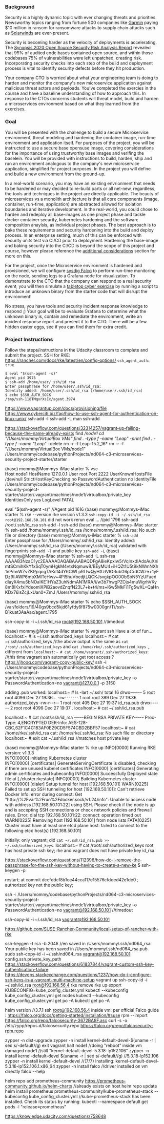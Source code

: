 ### Background
Security is a highly dynamic topic with ever changing threats and priorities. Newsworthy topics ranging from fortune 500 companies like [Garmin](https://www.wired.com/story/garmin-ransomware-hack-warning) paying $10 million in ransom for ransomware attacks to supply chain attacks such as [Solarwinds](https://www.cnet.com/news/solarwinds-hack-officially-blamed-on-russia-what-you-need-to-know) are ever-present. 

Security is becoming harder as the velocity of deployments is accelerating. The [Synopsis 2020 Open Source Security Risk Analysis Report](https://webcache.googleusercontent.com/search?q=cache:yUCraGVAdw8J:https://www.synopsys.com/content/dam/synopsys/sig-assets/reports/2020-ossra-report.pdf+&cd=1&hl=en&ct=clnk&gl=us) revealed that 99% of audited code bases contained open source, and within those codebases 75% of vulnerabilities were left unpatched, creating risk. Incorporating security checks into each step of the build and deployment process is vital to identify security defects before they hit production.

Your company CTO is worried about what your engineering team is doing to harden and monitor the company's new microservice application against malicious threat actors and payloads. You’ve completed the exercies in the course and have a baseline understanding of how to approach this. In response to the CTOs concerns students will threat model, build and harden a microservices environment based on what they learned from the exercises.

### Goal 
You will be presented with the challenge to build a secure Microservice environment, threat modeling and hardening the container image, run-time environment and application itself. For purposes of the project, you will be instructed to use a secure base opensuse image, covering considerations for the importance of using trustworthy base images and verifing the baselein. You will be provided with instructions to build, harden, ship and run an environment analogous to the company's new microservice application, simplified for project purposes. In the project you will define and build a new environment from the ground-up. 

In a real-world scenario, you may have an existing envrionment that needs to be hardened or may decided to re-build parts or all net-new, regardless, the tools and techniques in the project are directly applicable. The beauty of microservices vs a monolith architecture is that all core components (image, container, run-time, application) are abstracted allowed for isolation boundaries and iterative development. In the real-world, you could chose to harden and redeploy all base-images as one project phase and tackle docker container security, kubernetes hardening and the software composition anaylsis, as individual project phases. The best approach is to bake these requirements and security hardening into the build and deploy process. In an enterprise setting, much of this can be enforced with security units test via CI/CD prior to deployment. Hardening the base-image and baking security into the CI/CD is beyond the scope of this project and course, however please reference the [additional considerations](https://github.com/udacity/nd064-c3-Microservices-Security-project-starter/tree/master/starter#additional-considerations) section for more on this. 

For the project, once the Microservice environment is hardened and provisioned, we will configure [sysdig Falco](https://github.com/falcosecurity/falco) to perform run-time monitoring on the node, sending logs to a Grafana node for visualization. To demonstrate to the CTO that the company can respond to a real security event, you will then simulate a [tabletop cyber exercise](https://www.fireeye.com/mandiant/tabletop-exercise.html) by running a script to introduce an unknown binary from the starter code that will disrupt the environment! 

No stress, you have tools and security incident response knowledge to respond ;) Your goal will be to evaluate Grafana to determine what the unknown binary is, contain and remediate the environment, write an incident response report and present it to the CTO. There will be a few hidden easter eggs, see if you can find them for extra credit. 

### Project Instructions

Follow the steps/instructions in the Udacity classroom to complete and submit the project.
SSH for RKE:
https://rancher.com/docs/rke/latest/en/config-options/
`ssh_agent_auth: true`
```
$ eval "$(ssh-agent -s)"
Agent pid 3975
$ ssh-add /home/user/.ssh/id_rsa
Enter passphrase for /home/user/.ssh/id_rsa:
Identity added: /home/user/.ssh/id_rsa (/home/user/.ssh/id_rsa)
$ echo $SSH_AUTH_SOCK
/tmp/ssh-118TMqxrXsEx/agent.3974
```
https://www.vagrantup.com/docs/provisioning/file
https://www.cyberciti.biz/faq/how-to-use-ssh-agent-for-authentication-on-linux-unix/
ssh-add -l
ssh-add -L
man ssh-add

https://stackoverflow.com/questions/32314257/vagrant-up-failing-because-the-name-already-exists
 find **/node1
cd "/Users/mommy/VirtualBox VMs"
find . -type f -name "Leap*" -print
find . -type f -name "Leap*" -delete
rm -r -f Leap-15.2_16*
rm -r -f "/Users/mommy/VirtualBox VMs/node1"
/Users/mommy/codebase/pythonProjects/nd064-c3-microservices-security-project-starter/starter

(base) mommy@Mommys-iMac starter % vsc  
Host node1
  HostName 127.0.0.1
  User root
  Port 2222
  UserKnownHostsFile /dev/null
  StrictHostKeyChecking no
  PasswordAuthentication no
  IdentityFile /Users/mommy/codebase/pythonProjects/nd064-c3-microservices-security-project-starter/starter/.vagrant/machines/node1/virtualbox/private_key
  IdentitiesOnly yes
  LogLevel FATAL

eval "$(ssh-agent -s)" //Agent pid 1616
(base) mommy@Mommys-iMac starter % rke --version
rke version v1.3.3
`ssh-copy-id -i ~/.ssh/id_rsa root@192.168.50.101` did not work
rerun eval ... //pid 1796
ssh-add /root/.ssh/id_rsa
ssh-add -l
ssh-add
(base) mommy@Mommys-iMac starter % ssh-add /home/mommy/.ssh/id_rsa
/home/mommy/.ssh/id_rsa: No such file or directory
(base) mommy@Mommys-iMac starter % `ssh-add`   
Enter passphrase for /Users/mommy/.ssh/id_rsa: 
Identity added: /Users/mommy/.ssh/id_rsa (/Users/mommy/.ssh/id_rsa)
validated with fingerprints `ssh-add -l` and public key `ssh-add -L`
(base) mommy@Mommys-iMac starter % ssh-add -L
ssh-rsa AAAAB3NzaC1yc2EAAAADAQABAAABAQDFgA8ieKpxlw5rVqInxdIAdoAuXnimtSCmihKkYfxSqT0ymHgkM4vtxNqmuw8/BEyMU4+iHQZt1U5t9kNWmNXh1nPmvWZvZKPpqogTAKcf4dY6CWLpRLlwQyHXzIVIORubG6pCrdCWze+1yFDz9lIAWP6mbXMlTeHwv+4Pl5huVbedjtLQCKJsvgkpOO0ObSbN5YzUFueddIayX4mu5bNOaIKE1HYaZ3uhNdmAN1MRA/i/w3b7hwgPZOjs4muWgrhVKy8m8IKxfxlYdeomlXPiB2aovdZnqfN23L7+k+t4/ms+l6w5MkFi1Fg5wXL+QaHnKDx76lsZcjLxUan0+ZmJ /Users/mommy/.ssh/id_rsa

(base) mommy@Mommys-iMac starter % echo $SSH_AUTH_SOCK
/var/folders/19/40gs9bcd5kjd61yfdy6f875w0000gn/T//ssh-B1kuat3AaAax/agent.1795

ssh-copy-id -i ~/.ssh/id_rsa root@192.168.50.101 //timedout

(base) mommy@Mommys-iMac starter % vagrant ssh
Have a lot of fun...
localhost:~ # ls ~/.ssh
authorized_keys
localhost:~ # cat ~/.ssh/authorized_keys 
//the above output is the same as `cat /root/.ssh/authorized_keys` and `cat /home/rke/.ssh/authorized_keys `, 
different from `localhost:~ # cat /home/vagrant/.ssh/authorized_keys`:
//this time vagrant ssh automatically get root access ?
https://jhooq.com/vagrant-copy-public-key/
ssh -i /Users/mommy/codebase/pythonProjects/nd064-c3-microservices-security-project-starter/starter/.vagrant/machines/node1/virtualbox/private_key -o PasswordAuthentication=no vagrant@127.0.0.1 -p 3150

adding .pub worked:
localhost:~ # ls -lart ~/.ssh/
total 16
drwx------ 5 root root 4096 Dec 27 19:36 ..
-rw------- 1 root root  389 Dec 27 19:36 authorized_keys
-rw-r--r-- 1 root root  405 Dec 27 19:37 id_rsa.pub
drwx------ 2 root root 4096 Dec 27 19:37 .
localhost:~ # cat ~/.ssh/id_rsa.pub

localhost:~ # cat /root/.ssh/id_rsa
-----BEGIN RSA PRIVATE KEY-----
Proc-Type: 4,ENCRYPTED
DEK-Info: AES-128-CBC,62F1C4C183AF0E29CD5F574CBD2BBF57
localhost:~ # cat /home/rke/.ssh/id_rsa
cat: /home/rke/.ssh/id_rsa: No such file or directory
localhost:~ # exit
cat ~/.ssh/id_rsa //matches host private key


(base) mommy@Mommys-iMac starter % rke up
INFO[0000] Running RKE version: v1.3.3                  
INFO[0000] Initiating Kubernetes cluster                
INFO[0000] [certificates] GenerateServingCertificate is disabled, checking if there are unused kubelet certificates 
INFO[0000] [certificates] Generating admin certificates and kubeconfig 
INFO[0000] Successfully Deployed state file at [./cluster.rkestate] 
INFO[0000] Building Kubernetes cluster                  
INFO[0000] [dialer] Setup tunnel for host [192.168.50.101] 
WARN[0225] Failed to set up SSH tunneling for host [192.168.50.101]: Can't retrieve Docker Info: error during connect: Get "http://%2Fvar%2Frun%2Fdocker.sock/v1.24/info": Unable to access node with address [192.168.50.101:22] using SSH. Please check if the node is up and is accepting SSH connections or check network policies and firewall rules. Error: dial tcp 192.168.50.101:22: connect: operation timed out 
WARN[0225] Removing host [192.168.50.101] from node lists 
FATA[0225] Cluster must have at least one etcd plane host: failed to connect to the following etcd host(s) [192.168.50.101]

initially: only vagrant; did `cat ~/.ssh/id_rsa.pub >> ~/.ssh/authorized_keys`:
localhost:~ # cat /root/.ssh/authorized_keys 
root has host private ssh key; rke and vagrant does not have private key id_rsa.

https://stackoverflow.com/questions/112396/how-do-i-remove-the-passphrase-for-the-ssh-key-without-having-to-create-a-new-ke
$ ssh-keygen -p

restart; at commit dccfddcf8b1ce44cca117e15576cfdded42e1de0 ; authorized key not the public key; 

ssh -i /Users/mommy/codebase/pythonProjects/nd064-c3-microservices-security-project-starter/starter/.vagrant/machines/node1/virtualbox/private_key -o PasswordAuthentication=no vagrant@192.168.50.101 //timedout

ssh-copy-id -i ~/.ssh/id_rsa vagrant@192.168.50.101

https://github.com/SUSE-Rancher-Community/local-setup-of-rancher-with-rke

ssh-keygen -t rsa -b 2048 //en saved in /Users/mommy/.ssh/nd064_rsa.
Your public key has been saved in /Users/mommy/.ssh/nd064_rsa.pub.
sudo ssh-copy-id -i ~/.ssh/nd064_rsa vagrant@192.168.50.101
config.ssh.private_key_path 
https://stackoverflow.com/questions/61837844/vagrant-custom-ssh-key-authentication-failure
https://devops.stackexchange.com/questions/1237/how-do-i-configure-ssh-keys-in-a-vagrant-multi-machine-setup
vagrant up
ssh-copy-id -i ~/.ssh/id_rsa root@192.168.56.4
rke remove
rke up
export KUBECONFIG=kube_config_cluster.yml
kubectl --kubeconfig kube_config_cluster.yml get nodes
kubectl --kubeconfig kube_config_cluster.yml get po -A
kubectl get po -A

helm version //3.7.1
ssh root@192.168.56.4
inside vm:
per official Falco guide : https://falco.org/docs/getting-started/installation/#suse
rpm --import https://falco.org/repo/falcosecurity-3672BA8F.asc
curl -s -o /etc/zypp/repos.d/falcosecurity.repo https://falco.org/repo/falcosecurity-rpm.repo

zypper -n dist-upgrade
zypper -n install kernel-default-devel-$(uname -r | sed s/\-default//g)
exit
vagrant halt node1 //doing "reboot" inside vm damaged node1
//still "kernel-default-devel-5.3.18-lp152.106"
zypper -n install kernel-default-devel 
$(uname -r | sed s/\-default//g) //5.3.18-lp152.106
zypper -n install kernel-default-devel //(7/7) Installing: kernel-default-devel-5.3.18-lp152.106.1.x86_64 
zypper -n install falco //driver installed on vm directly
falco --help

helm repo add prometheus-community https://prometheus-community.github.io/helm-charts //already exists on host
helm repo update
helm install prometheus prometheus-community/kube-prometheus-stack --kubeconfig kube_config_cluster.yml 
//kube-prometheus-stack has been installed. Check its status by running:
  kubectl --namespace default get pods -l "release=prometheus"

https://knowledge.udacity.com/questions/758648
